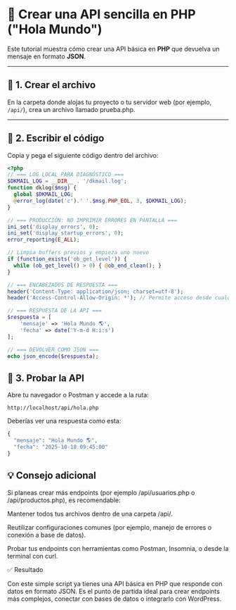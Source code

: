 # 🧩 Crear una API sencilla en PHP ("Hola Mundo")

Este tutorial muestra cómo crear una API básica en **PHP** que devuelva un mensaje en formato **JSON**.

---

## 📁 1. Crear el archivo

En la carpeta donde alojas tu proyecto o tu servidor web (por ejemplo, `/api/`), crea un archivo llamado prueba.php.


---

## 🧠 2. Escribir el código

Copia y pega el siguiente código dentro del archivo:

```php
<?php
// === LOG LOCAL PARA DIAGNÓSTICO ===
$DKMAIL_LOG = __DIR__ . '/dkmail.log';
function dklog($msg) {
  global $DKMAIL_LOG;
  @error_log(date('c').' '.$msg.PHP_EOL, 3, $DKMAIL_LOG);
}

// === PRODUCCIÓN: NO IMPRIMIR ERRORES EN PANTALLA ===
ini_set('display_errors', 0);
ini_set('display_startup_errors', 0);
error_reporting(E_ALL);

// Limpia buffers previos y empieza uno nuevo
if (function_exists('ob_get_level')) {
  while (ob_get_level() > 0) { @ob_end_clean(); }
}

// === ENCABEZADOS DE RESPUESTA ===
header('Content-Type: application/json; charset=utf-8');
header('Access-Control-Allow-Origin: *'); // Permite acceso desde cualquier origen (útil para pruebas)

// === RESPUESTA DE LA API ===
$respuesta = [
    'mensaje' => 'Hola Mundo 🌎',
    'fecha' => date('Y-m-d H:i:s')
];

// === DEVOLVER COMO JSON ===
echo json_encode($respuesta);
```

## 🚀 3. Probar la API

Abre tu navegador o Postman y accede a la ruta:

```url
http://localhost/api/hola.php
```

Deberías ver una respuesta como esta:

```php
{
  "mensaje": "Hola Mundo 🌎",
  "fecha": "2025-10-18 09:45:00"
}
```

## 💡 Consejo adicional

Si planeas crear más endpoints (por ejemplo /api/usuarios.php o /api/productos.php), es recomendable:

Mantener todos tus archivos dentro de una carpeta /api/.

Reutilizar configuraciones comunes (por ejemplo, manejo de errores o conexión a base de datos).

Probar tus endpoints con herramientas como Postman, Insomnia, o desde la terminal con curl.

✅ Resultado

Con este simple script ya tienes una API básica en PHP que responde con datos en formato JSON.
Es el punto de partida ideal para crear endpoints más complejos, conectar con bases de datos o integrarlo con WordPress.
